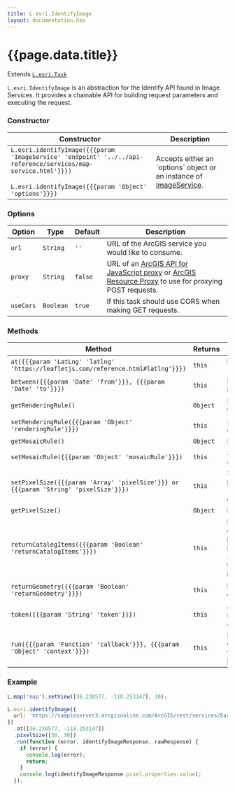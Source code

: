 ```yaml
---
title: L.esri.IdentifyImage
layout: documentation.hbs
---
```


# {{page.data.title}}

Extends [`L.esri.Task`]({{assets}}api-reference/tasks/task.html)

`L.esri.IdentifyImage` is an abstraction for the Identify API found in Image Services. It provides a chainable API for building request parameters and executing the request.

### Constructor

<table>
    <thead>
        <tr>
            <th>Constructor</th>
            <th>Description</th>
        </tr>
    </thead>
    <tbody>
        <tr>
            <td>
            <code>L.esri.identifyImage({{{param 'ImageService' 'endpoint' '../../api-reference/services/map-service.html'}}})</code><br><br>
            <code>L.esri.identifyImage({{{param 'Object' 'options'}}})</code><br></td>
            <td>Accepts either an `options` object or an instance of <a href="{{assets}}/api-reference/services/image-service.html">ImageService</a>.</td>
        </tr>
    </tbody>
</table>

### Options

| Option | Type | Default | Description |
| --- | --- | --- | --- |
| `url` | `String` | `''` | URL of the ArcGIS service you would like to consume. |
| `proxy` | `String` | `false` | URL of an [ArcGIS API for JavaScript proxy](https://developers.arcgis.com/javascript/jshelp/ags_proxy.html) or [ArcGIS Resource Proxy](https://github.com/Esri/resource-proxy) to use for proxying POST requests. |
| `useCors` | `Boolean` | `true` | If this task should use CORS when making GET requests. |

### Methods

<table>
    <thead>
        <tr>
            <th>Method</th>
            <th>Returns</th>
            <th>Description</th>
        </tr>
    </thead>
    <tbody>
        <tr>
            <td><code>at({{{param 'LatLng' 'latlng' 'https://leafletjs.com/reference.html#latlng'}}})</code></td>
            <td><code>this</code></td>
            <td>Identifie the pixel value at a given [LatLng](https://leafletjs.com/reference.html#latlng)</td>
        </tr>
        <tr>
            <td><code>between({{{param 'Date' 'from'}}}, {{{param 'Date' 'to'}}})</code></td>
            <td><code>this</code></td>
            <td>Identifies pixel values within a given time range.</td>
        </tr>
        <tr>
            <td><code>getRenderingRule()</code></td>
            <td><code>Object</code></td>
            <td>Returns the current rendering rule of the task.</td>
        </tr>
        <tr>
            <td><code>setRenderingRule({{{param 'Object' 'renderingRule'}}})</code></td>
            <td><code>this</code></td>
            <td>Sets the rendering rule to apply when getting a pixel value.</td>
        </tr>
        <tr>
            <td><code>getMosaicRule()</code></td>
            <td><code>Object</code></td>
            <td>Returns the current mosaic rule of the task.</td>
        </tr>
        <tr>
            <td><code>setMosaicRule({{{param 'Object' 'mosaicRule'}}})</code></td>
            <td><code>this</code></td>
            <td>Sets the mosaic rule to apply when getting a pixel value.</td>
        </tr>
        <tr>
            <td><code>setPixelSize({{{param 'Array' 'pixelSize'}}} or {{{param 'String' 'pixelSize'}}})</code></td>
            <td><code>this</code></td>
            <td>Sets the pixel size to use when getting a pixel value. Either an array (<code>[x,y]</code>) or string (<code>'x,y'</code>). If not set, it will use the pixel size defined by the service.</td>
        </tr>
        <tr>
            <td><code>getPixelSize()</code></td>
            <td><code>Object</code></td>
            <td>Returns the current pixel size of the task.</td>
        </tr>
        <tr>
            <td><code>returnCatalogItems({{{param 'Boolean' 'returnCatalogItems'}}})</code></td>
            <td><code>this</code></td>
            <td>Indicates whether or not to return raster catalog items. Set it to `false` when catalog items are not needed to improve the identify operation's performance significantly. When set to `false`, neither the geometry nor attributes of catalog items will be returned. Default is `false`.</td>
        </tr>
        <tr>
            <td><code>returnGeometry({{{param 'Boolean' 'returnGeometry'}}})</code></td>
            <td><code>this</code></td>
            <td>Return catalog footprints (geometry) with catalog item results. Default is `false`.</td>
        </tr>
        <tr>
            <td><code>token({{{param 'String' 'token'}}})</code></td>
            <td><code>this</code></td>
            <td>Adds a token to this request if the service requires authentication. Will be added automatically if used with a service.</td>
        </tr>
        <tr>
            <td><code>run({{{param 'Function' 'callback'}}}, {{{param 'Object' 'context'}}})</code></td>
            <td><code>this</code></td>
            <td>Executes the identify request with the current parameters, identified pixel value will be passed to <code>callback</code> as a <a href="https://tools.ietf.org/html/rfc7946#appendix-A.1">GeoJSON Point</a>. Accepts an optional function context</td>
        </tr>
    </tbody>
</table>

### Example

```js
L.map('map').setView([36.230577, -118.253147], 10);

L.esri.identifyImage({
  url: 'https://sampleserver3.arcgisonline.com/ArcGIS/rest/services/Earthquakes/CaliforniaDEM/ImageServer'
})
  .at([36.230577, -118.253147])
  .pixelSize([30, 30])
  .run(function (error, identifyImageResponse, rawResponse) {
    if (error) {
      console.log(error);
      return;
    }
    console.log(identifyImageResponse.pixel.properties.value);
  });
```
